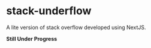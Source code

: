 # stack-underflow
A lite version of stack overflow developed using NextJS.

**Still Under Progress**
